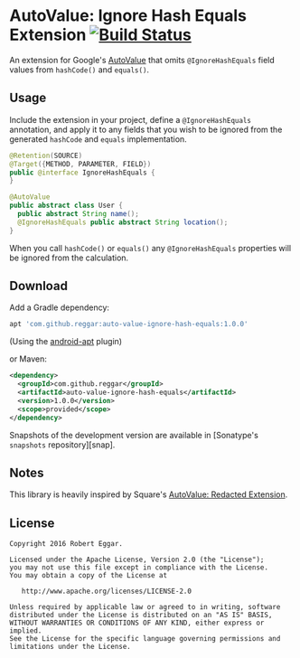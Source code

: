 # AutoValue: Ignore Hash Equals Extension [![Build Status](https://travis-ci.org/REggar/auto-value-ignore-hash-equals.svg?branch=master)](https://travis-ci.org/REggar/auto-value-ignore-hash-equals)
An extension for Google's [AutoValue](https://github.com/google/auto/tree/master/value) that omits
`@IgnoreHashEquals` field values from `hashCode()` and `equals()`.


## Usage

Include the extension in your project, define a `@IgnoreHashEquals` annotation, and apply it to any
fields that you wish to be ignored from the generated `hashCode` and `equals` implementation.

```java
@Retention(SOURCE)
@Target({METHOD, PARAMETER, FIELD})
public @interface IgnoreHashEquals {
}
```

```java
@AutoValue
public abstract class User {
  public abstract String name();
  @IgnoreHashEquals public abstract String location();
}
```

When you call `hashCode()` or `equals()` any `@IgnoreHashEquals` properties will be ignored from the
calculation.


## Download

Add a Gradle dependency:

```groovy
apt 'com.github.reggar:auto-value-ignore-hash-equals:1.0.0'
```
(Using the [android-apt](https://bitbucket.org/hvisser/android-apt) plugin)

or Maven:
```xml
<dependency>
  <groupId>com.github.reggar</groupId>
  <artifactId>auto-value-ignore-hash-equals</artifactId>
  <version>1.0.0</version>
  <scope>provided</scope>
</dependency>
```

Snapshots of the development version are available in [Sonatype's `snapshots` repository][snap].

## Notes

This library is heavily inspired by Square's [AutoValue: Redacted Extension](https://github.com/square/auto-value-redacted).

## License

```
Copyright 2016 Robert Eggar.

Licensed under the Apache License, Version 2.0 (the "License");
you may not use this file except in compliance with the License.
You may obtain a copy of the License at

   http://www.apache.org/licenses/LICENSE-2.0

Unless required by applicable law or agreed to in writing, software
distributed under the License is distributed on an "AS IS" BASIS,
WITHOUT WARRANTIES OR CONDITIONS OF ANY KIND, either express or implied.
See the License for the specific language governing permissions and
limitations under the License.
```